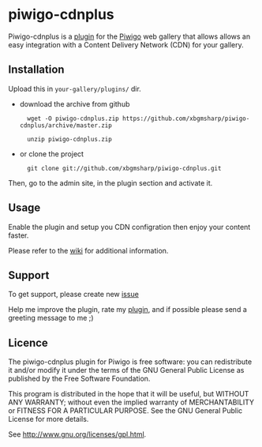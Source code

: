piwigo-cdnplus
==============

Piwigo-cdnplus is a [plugin](http://piwigo.org/ext/extension_view.php?eid=788) for the [Piwigo](http://piwigo.org/) web gallery that allows allows an easy integration with a Content Delivery Network (CDN) for your gallery.

Installation
------------

Upload this in ``your-gallery/plugins/`` dir.

* download the archive from github

        wget -O piwigo-cdnplus.zip https://github.com/xbgmsharp/piwigo-cdnplus/archive/master.zip

        unzip piwigo-cdnplus.zip

* or clone the project 

        git clone git://github.com/xbgmsharp/piwigo-cdnplus.git

Then, go to the admin site, in the plugin section and activate it.

Usage
-----

Enable the plugin and setup you CDN configration then enjoy your content faster.

Please refer to the [wiki](https://github.com/xbgmsharp/piwigo-cdnplus/wiki) for additional information.

Support
-----

To get support, please create new [issue](https://github.com/xbgmsharp/piwigo-cdnplus/issues)

Help me improve the plugin, rate my [plugin](http://piwigo.org/ext/extension_view.php?eid=788), and if possible please send a greeting message to me ;)

Licence
-------
The piwigo-cdnplus plugin for Piwigo is free software:  you can redistribute it
and/or  modify  it under  the  terms  of the  GNU  General  Public License  as
published by the Free Software Foundation.

This program  is distributed in the hope  that it will be  useful, but WITHOUT
ANY WARRANTY; without even the  implied warranty of MERCHANTABILITY or FITNESS
FOR A PARTICULAR PURPOSE. See the GNU General Public License for more details.

See <http://www.gnu.org/licenses/gpl.html>.

